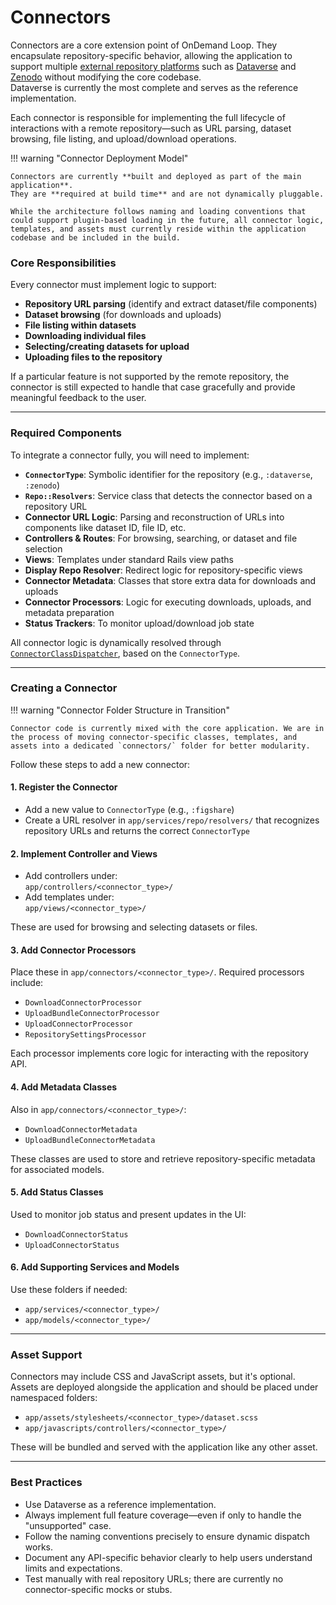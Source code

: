 # Connectors
Connectors are a core extension point of OnDemand Loop.
They encapsulate repository-specific behavior, allowing the application to support multiple [external repository platforms](../../user_guide/supported_repositories) such as [Dataverse](https://dataverse.org) and [Zenodo](https://zenodo.org) without modifying the core codebase.  
Dataverse is currently the most complete and serves as the reference implementation.

Each connector is responsible for implementing the full lifecycle of interactions with a remote repository—such as URL parsing, dataset browsing, file listing, and upload/download operations.

!!! warning "Connector Deployment Model"

    Connectors are currently **built and deployed as part of the main application**.
    They are **required at build time** and are not dynamically pluggable.

    While the architecture follows naming and loading conventions that could support plugin-based loading in the future, all connector logic, templates, and assets must currently reside within the application codebase and be included in the build.


### Core Responsibilities
Every connector must implement logic to support:

- **Repository URL parsing** (identify and extract dataset/file components)
- **Dataset browsing** (for downloads and uploads)
- **File listing within datasets**
- **Downloading individual files**
- **Selecting/creating datasets for upload**
- **Uploading files to the repository**

If a particular feature is not supported by the remote repository, the connector is still expected to handle that case gracefully and provide meaningful feedback to the user.

---

### Required Components
To integrate a connector fully, you will need to implement:

- **`ConnectorType`**: Symbolic identifier for the repository (e.g., `:dataverse`, `:zenodo`)
- **`Repo::Resolvers`**: Service class that detects the connector based on a repository URL
- **Connector URL Logic**: Parsing and reconstruction of URLs into components like dataset ID, file ID, etc.
- **Controllers & Routes**: For browsing, searching, or dataset and file selection
- **Views**: Templates under standard Rails view paths
- **Display Repo Resolver**: Redirect logic for repository-specific views
- **Connector Metadata**: Classes that store extra data for downloads and uploads
- **Connector Processors**: Logic for executing downloads, uploads, and metadata preparation
- **Status Trackers**: To monitor upload/download job state

All connector logic is dynamically resolved through [`ConnectorClassDispatcher`](https://github.com/IQSS/ondemand-loop/blob/main/application/app/connectors/connector_class_dispatcher.rb), based on the `ConnectorType`.

---

### Creating a Connector
!!! warning "Connector Folder Structure in Transition"

    Connector code is currently mixed with the core application. We are in the process of moving connector-specific classes, templates, and assets into a dedicated `connectors/` folder for better modularity.

Follow these steps to add a new connector:

#### 1. Register the Connector
- Add a new value to `ConnectorType` (e.g., `:figshare`)
- Create a URL resolver in `app/services/repo/resolvers/` that recognizes repository URLs and returns the correct `ConnectorType`

#### 2. Implement Controller and Views
- Add controllers under:  
  `app/controllers/<connector_type>/`
- Add templates under:  
  `app/views/<connector_type>/`

These are used for browsing and selecting datasets or files.

#### 3. Add Connector Processors
Place these in `app/connectors/<connector_type>/`. Required processors include:

- `DownloadConnectorProcessor`
- `UploadBundleConnectorProcessor`
- `UploadConnectorProcessor`
- `RepositorySettingsProcessor`

Each processor implements core logic for interacting with the repository API.

#### 4. Add Metadata Classes
Also in `app/connectors/<connector_type>/`:

- `DownloadConnectorMetadata`
- `UploadBundleConnectorMetadata`

These classes are used to store and retrieve repository-specific metadata for associated models.

#### 5. Add Status Classes
Used to monitor job status and present updates in the UI:

- `DownloadConnectorStatus`
- `UploadConnectorStatus`

#### 6. Add Supporting Services and Models
Use these folders if needed:

- `app/services/<connector_type>/`
- `app/models/<connector_type>/`

---

### Asset Support
Connectors may include CSS and JavaScript assets, but it's optional. Assets are deployed alongside the application and should be placed under namespaced folders:

- `app/assets/stylesheets/<connector_type>/dataset.scss`
- `app/javascripts/controllers/<connector_type>/`


These will be bundled and served with the application like any other asset.

---

### Best Practices

- Use Dataverse as a reference implementation.
- Always implement full feature coverage—even if only to handle the "unsupported" case.
- Follow the naming conventions precisely to ensure dynamic dispatch works.
- Document any API-specific behavior clearly to help users understand limits and expectations.
- Test manually with real repository URLs; there are currently no connector-specific mocks or stubs.

